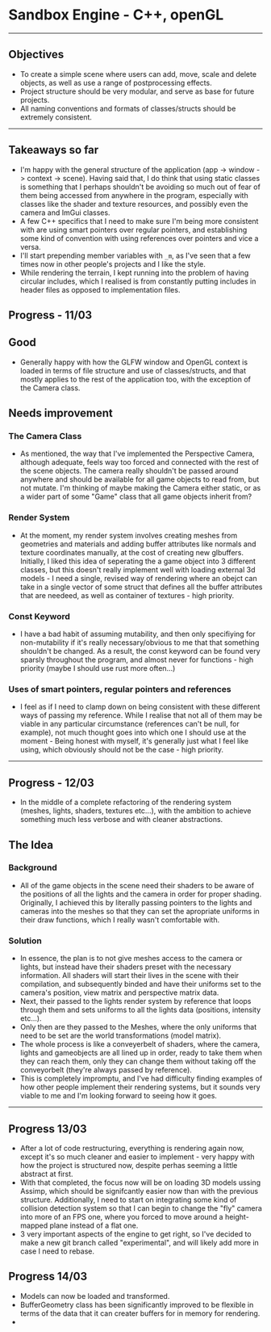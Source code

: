 # Sandbox Engine - C++, openGL
---
## Objectives
- To create a simple scene where users can add, move, scale and delete objects, as well as use a 
range of postprocessing effects.
- Project structure should be very modular, and serve as base for future projects.
- All naming conventions and formats of classes/structs should be extremely consistent. 
---
## Takeaways so far
- I'm happy with the general structure of the application (app -> window -> context -> scene). Having said that, I do think that using static classes is something that I perhaps shouldn't be avoiding so much out of fear of them being accessed from anywhere in the program, especially with classes like the shader and texture resources, and possibly even the camera and ImGui classes. 
- A few C++ specifics that I need to make sure I'm being more consistent with are using smart pointers over regular pointers, and establishing some kind of convention with using references over pointers and vice a versa.
- I'll start prepending member variables with `_m`, as I've seen that a few times now in other people's projects and I like the style.
- While rendering the terrain, I kept running into the problem of having circular includes, which I realised is from constantly putting includes in header files as opposed to implementation files.  
## Progress - 11/03
## Good
- Generally happy with how the GLFW window and OpenGL context is loaded in terms of file structure and use of classes/structs, and that mostly applies to the rest of the application too, with the exception of the Camera class.
## Needs improvement
### The Camera Class
- As mentioned, the way that I've implemented the Perspective Camera, although adequate, feels way too forced and connected with the rest of the scene objects. The camera really shouldn't be passed around anywhere and should be available for all game objects to read from, but not mutate. I'm thinking of maybe making the Camera either static, or as a wider part of some "Game" class that all game objects inherit from?
### Render System
- At the moment, my render system involves creating meshes from geometries and materials and adding buffer attributes like normals and texture coordinates manually, at the cost of creating new glbuffers. Initially, I liked this idea of seperating the a game object into 3 different classes, but this doesn't really implement well with loading external 3d models - I need a single, revised way of rendering where an obejct can take in a single vector of some struct that defines all the buffer attributes that are needeed, as well as container of textures - high priority.
### Const Keyword
- I have a bad habit of assuming mutability, and then only specifiying for non-mutability if it's really necessary/obvious to me that that something shouldn't be changed. As a result, the const keyword can be found very sparsly throughout the program, and almost never for functions - high priority (maybe I should use rust more often...)
### Uses of smart pointers, regular pointers and references
- I feel as if I need to clamp down on being consistent with these different ways of passing my reference. While I realise that not all of them may be viable in any particular circumstance (references can't be null, for example), not much thought goes into which one I should use at the moment - Being honest with myself, it's generally just what I feel like using, which obviously should not be the case - high priority.
---
## Progress - 12/03
- In the middle of a complete refactoring of the rendering system (meshes, lights, shaders, textures etc...), with the ambition to achieve something much less verbose and with cleaner abstractions. 
## The Idea
### Background
- All of the game objects in the scene need their shaders to be aware of the positions of all the lights and the camera in order for proper shading. Originally, I achieved this by literally passing pointers to the lights and cameras into the meshes so that they can set the apropriate uniforms in their draw functions, which I really wasn't comfortable with. 
### Solution
- In essence, the plan is to not give meshes access to the camera or lights, but instead have their shaders preset with the necessary information. All shaders will start their lives in the scene with their compilation, and subsequently binded and have their uniforms set to the camera's position, view matrix and perspective matrix data.
- Next, their passed to the lights render system by reference that loops through them and sets uniforms to all the lights data (positions, intensity etc...).
- Only then are they passed to the Meshes, where the only uniforms that need to be set are the world transformations (model matrix).
- The whole process is like a conveyerbelt of shaders, where the camera, lights and gameobjects are all lined up in order, ready to take them when they can reach them, only they can change them without taking off the conveyorbelt (they're always passed by reference).
- This is completely impromptu, and I've had difficulty finding examples of how other people implement their rendering systems, but it sounds very viable to me and I'm looking forward to seeing how it goes. 
---
## Progress 13/03
- After a lot of code restructuring, everything is rendering again now, except it's so much cleaner and easier to implement - very happy with how the project is structured now, despite perhas seeming a little abstract at first. 
- With that completed, the focus now will be on loading 3D models ussing Assimp, which should be signifcantly easier now than with the previous structure. Additionally, I need to start on integrating some kind of collision detection system so that I can begin to change the "fly" camera into more of an FPS one, where you forced to move around a height-mapped plane instead of a flat one.
- 3 very important aspects of the engine to get right, so I've decided to make a new git branch called "experimental", and will likely add more in case I need to rebase. 
## Progress 14/03
- Models can now be loaded and transformed.
- BufferGeometry class has been significantly improved to be flexible in terms of the data that it can creater buffers for in memory for rendering.
- 


